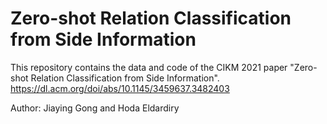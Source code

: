 # Zero-shot Relation Classification from Side Information
This repository contains the data and code of the CIKM 2021 paper "Zero-shot Relation Classification from Side Information".
https://dl.acm.org/doi/abs/10.1145/3459637.3482403

Author: Jiaying Gong and Hoda Eldardiry


